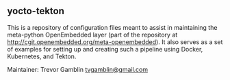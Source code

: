 ## yocto-tekton

This is a repository of configuration files meant to assist in
maintaining the meta-python OpenEmbedded layer (part of the repository
at http://cgit.openembedded.org/meta-openembedded). It also serves as a
set of examples for setting up and creating such a pipeline using
Docker, Kubernetes, and Tekton.

Maintainer: Trevor Gamblin <tvgamblin@gmail.com>
